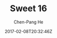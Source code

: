---
title: "Sweet 16"
github: https://github.com/jdh8/sweet-16/
demo: https://jdh8.github.io
author: Chen-Pang He

ssg:
  - Jekyll
cms:
  - No Cms
date: 2017-02-08T20:32:46Z
github_branch: master
description: "Wordpress 2016 theme in Jekyll"
---